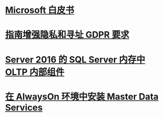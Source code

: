 # [Microsoft 白皮书](microsoft-white-papers.md)
# [指南增强隐私和寻址 GDPR 要求](../relational-databases/security/microsoft-sql-and-the-gdpr-requirements.md) 
# [Server 2016 的 SQL Server 内存中 OLTP 内部组件](../relational-databases/in-memory-oltp/sql-server-in-memory-oltp-internals-for-sql-server-2016.md)
# [在 AlwaysOn 环境中安装 Master Data Services](../master-data-services/installing-mds-in-an-alwayson-group-environment/installing-mds-in-an-alwayson-group-environment.md)
